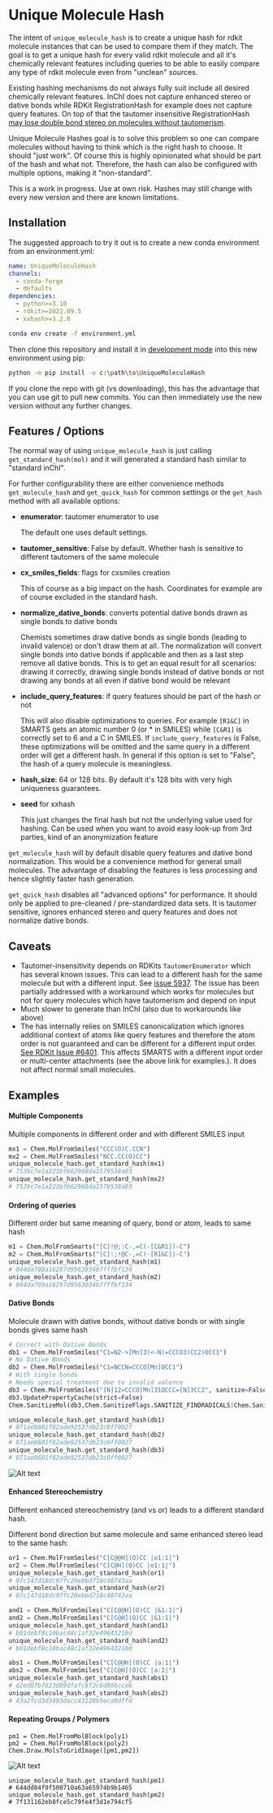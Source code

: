 # Unique Molecule Hash

The intent of `unique_molecule_hash` is to create a unique hash for rdkit molecule instances that can be used to compare them if they match. The goal is to get a unique hash for every valid rdkit molecule and all it's chemically relevant features including queries to be able to easily compare any type of rdkit molecule even from "unclean" sources.

Existing hashing mechanisms do not always fully suit include all desired chemically relevant features. InChI does not capture enhanced stereo or dative bonds while RDKit RegistrationHash for example does not capture query features. On top of that the tautomer insensitive RegistrationHash [may lose double bond stereo on molecules without tautomerism](https://github.com/rdkit/rdkit/discussions/6318). 

Unique Molecule Hashes goal is to solve this problem so one can compare molecules without having to think which is the right hash to choose. It should "just work". Of course this is highly opinionated what should be part of the hash and what not. Therefore, the hash can also be configured with multiple options, making it "non-standard".

This is a work in progress. Use at own risk. Hashes may still change with every new version and there are known limitations.

## Installation

The suggested approach to try it out is to create a new conda environment from an environment.yml:

```yaml
name: UniqueMoleculeHash
channels:  
  - conda-forge 
  - defaults   
dependencies:
  - python>=3.10  
  - rdkit>=2022.09.5 
  - xxhash>=3.2.0
```

```bash
conda env create -f environment.yml
```

Then clone this repository and install it in [development mode](https://packaging.python.org/tutorials/installing-packages/#installing-from-a-local-src-tree) into this new environment using pip:

```bash
python -m pip install -e c:\path\to\UniqueMoleculeHash
```

If you clone the repo with git (vs downloading), this has the advantage that you can use git to pull new commits. 
You can then immediately use the new version without any further changes.

## Features / Options

The normal way of using `unique_molecule_hash` is just calling `get_standard_hash(mol)` and it will generated a standard hash similar to "standard inChI". 

For further configurability there are either convenience methods `get_molecule_hash` and `get_quick_hash` for common settings or the `get_hash` method with all available options:


- **enumerator**: tautomer enumerator to use

    The default one uses default settings.

- **tautomer_sensitive**: False by default. Whether hash is sensitive to different tautomers of the same molecule

- **cx_smiles_fields**: flags for cxsmiles creation

    This of course as a big impact on the hash. Coordinates for example are of course excluded in the standard hash.

- **normalize_dative_bonds**: converts potential dative bonds drawn as single bonds to dative bonds

    Chemists sometimes draw dative bonds as single bonds (leading to invalid valence) or don't draw them at all. The normalization will convert single bonds into dative bonds if applicable and then as a last step remove all dative bonds. This is to get an equal result for all scenarios: drawing it correctly, drawing single bonds instead of dative bonds or not drawing any bonds at all even if dative bond would be relevant

- **include_query_features**: if query features should be part of the hash or not

    This will also disable optimizations  to queries. For example `[R1&C]` in SMARTS gets an atomic number 0 (or * in SMILES) while `[C&R1]` is correctly set to 6 and a C in SMILES. If `include_query_features` is False, these optimizations will be omitted and the same query in a different order will get a different hash. In general if this option is set to "False", the hash of a query molecule is meaningless.

- **hash_size**: 64 or 128 bits. By default it's 128 bits with very high uniqueness guarantees.

- **seed** for xxhash

    This just changes the final hash but not the underlying value used for hashing. Can be used when you want to avoid easy look-up from 3rd parties, kind of an anonymization feature

`get_molecule_hash` will by default disable query features and dative bond normalization. This would be a convenience method for general small molecules. The advantage of disabling the features is less processing and hence slightly faster hash generation.

`get_quick_hash` disables all "advanced options" for performance. It should only be applied to pre-cleaned / pre-standardized data sets. It is tautomer sensitive, ignores enhanced stereo and query features and does not normalize dative bonds.

## Caveats

- Tautomer-insensitivity depends on RDKits `TautomerEnumerator` which has several known issues. This can lead to a different hash for the same molecule but with a different input. See [issue 5937](https://github.com/rdkit/rdkit/issues/5937). The issue has been partially addressed with a workaround which works for molecules but not for query molecules which have tautomerism and depend on input 
- Much slower to generate than InChI (also due to workarounds like above)
- The has internally relies on SMILES canonicalization which ignores additional context of atoms like query features and therefore the atom order is not guaranteed and can be different for a different input order.  [See RDKit Issue #6401](https://github.com/rdkit/rdkit/issues/6401). This affects SMARTS with a different input order or multi-center attachments (see the above link for examples.). It does not affect normal small molecules.

## Examples

#### Multiple Components

Multiple components in different order and with different SMILES input

```python
mx1 = Chem.MolFromSmiles("CCC(O)C.CCN")
mx2 = Chem.MolFromSmiles("NCC.CC(O)CC")
unique_molecule_hash.get_standard_hash(mx1)
# 7539c7e1a223bf662968da1579538a03
unique_molecule_hash.get_standard_hash(mx2)
# 7539c7e1a223bf662968da1579538a03
```

#### Ordering of queries

Different order but same meaning of query, bond or atom, leads to same hash

```python
m1 = Chem.MolFromSmarts("[C]!@;:C-,=C(-[C&R1])-C")
m2 = Chem.MolFromSmarts("[C]:;!@C-,=C(-[R1&C])-C")
unique_molecule_hash.get_standard_hash(m1)
# 044da709a16297d9563034b7fffbf134
unique_molecule_hash.get_standard_hash(m2)
# 044da709a16297d9563034b7fffbf134
```

#### Dative Bonds

Molecule drawn with dative bonds, without dative bonds or with single bonds gives same hash

```python
# Correct with Dative Bonds
db1 = Chem.MolFromSmiles("C1=N2->[Mn]3(<-N(=CCCO3)CC2)OCC1")
# No Dative Bonds
db2 = Chem.MolFromSmiles("C1=NCCN=CCCO[Mn]OCC1")
# With single bonds 
# Needs special treatment due to invalid valence
db3 = Chem.MolFromSmiles("[N]12=CCCO[Mn]31OCCC=[N]3CC2", sanitize=False)
db3.UpdatePropertyCache(strict=False)
Chem.SanitizeMol(db3,Chem.SanitizeFlags.SANITIZE_FINDRADICALS|Chem.SanitizeFlags.SANITIZE_KEKULIZE|Chem.SanitizeFlags.SANITIZE_SETAROMATICITY|Chem.SanitizeFlags.SANITIZE_SETCONJUGATION|Chem.SanitizeFlags.SANITIZE_SETHYBRIDIZATION|Chem.SanitizeFlags.SANITIZE_SYMMRINGS,catchErrors=True)

unique_molecule_hash.get_standard_hash(db1)
# 071ae8601f82ade92537db23c0ff0027
unique_molecule_hash.get_standard_hash(db2)
# 071ae8601f82ade92537db23c0ff0027
unique_molecule_hash.get_standard_hash(db3)
# 071ae8601f82ade92537db23c0ff0027
```
![Alt text](images/dative_bonds.png?raw=true "Polymers")

#### Enhanced Stereochemistry

Different enhanced stereochemistry (and vs or) leads to a different standard hash. 

Different bond direction but same molecule and same enhanced stereo lead to the same hash:

```python
or1 = Chem.MolFromSmiles("C[C@@H](O)CC |o1:1|")
or2 = Chem.MolFromSmiles("C[C@H](O)CC |o1:1|")
unique_molecule_hash.get_standard_hash(or1)
# 07c147d18dc97fc20ebbd710c40743aa
unique_molecule_hash.get_standard_hash(or2)
# 07c147d18dc97fc20ebbd710c40743aa

and1 = Chem.MolFromSmiles("C[C@@H](O)CC |&1:1|")
and2 = Chem.MolFromSmiles("C[C@H](O)CC |&1:1|")
unique_molecule_hash.get_standard_hash(and1)
# b01debf8c10bac48c1af32e49643210d
unique_molecule_hash.get_standard_hash(and2)
# b01debf8c10bac48c1af32e49643210d

abs1 = Chem.MolFromSmiles("C[C@@H](O)CC |a:1|")
abs2 = Chem.MolFromSmiles("C[C@H](O)CC |a:1|")
unique_molecule_hash.get_standard_hash(abs1)
# d2ed07bf023d09dfafc8f2c8d866cce6
unique_molecule_hash.get_standard_hash(abs2)
# 43a2fcd3d3493dacc43128b5eca0dffd
```

#### Repeating Groups / Polymers

```
pm1 = Chem.MolFromMolBlock(poly1)
pm2 = Chem.MolFromMolBlock(poly2)
Chem.Draw.MolsToGridImage([pm1,pm2])
```

![Alt text](images/repeating_groups.png?raw=true "Polymers")

```
unique_molecule_hash.get_standard_hash(pm1)
# 644dd84f9f500710a63a65974b9b1465
unique_molecule_hash.get_standard_hash(pm2)
# 7f131162eb8fce5c79fe4f3d1e794cf5
```

